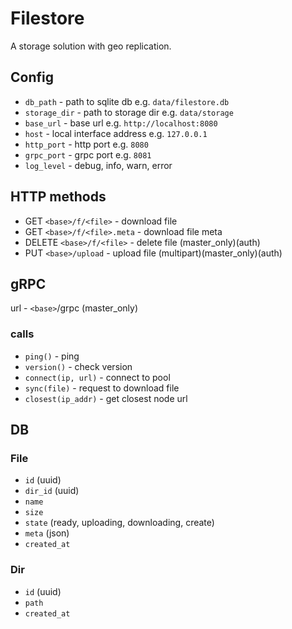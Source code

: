 # Filestore

A storage solution with geo replication.

## Config

- `db_path` - path to sqlite db e.g. `data/filestore.db`
- `storage_dir` - path to storage dir e.g. `data/storage`
- `base_url` - base url e.g. `http://localhost:8080`
- `host` - local interface address e.g. `127.0.0.1`
- `http_port` - http port e.g. `8080`
- `grpc_port` - grpc port e.g. `8081`
- `log_level` - debug, info, warn, error

## HTTP methods

- GET `<base>/f/<file>` - download file
- GET `<base>/f/<file>.meta` - download file meta
- DELETE `<base>/f/<file>` - delete file (master_only)(auth)
- PUT `<base>/upload` - upload file (multipart)(master_only)(auth)

## gRPC

url - `<base>`/grpc (master_only)

### calls

- `ping()` - ping
- `version()` - check version
- `connect(ip, url)` - connect to pool
- `sync(file)` - request to download file
- `closest(ip_addr)` - get closest node url

## DB

### File

- `id` (uuid)
- `dir_id` (uuid)
- `name`
- `size`
- `state` (ready, uploading, downloading, create)
- `meta` (json)
- `created_at`

### Dir

- `id` (uuid)
- `path`
- `created_at`

